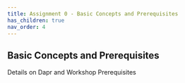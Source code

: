 ```yaml
---
title: Assignment 0 - Basic Concepts and Prerequisites
has_children: true
nav_order: 4
---
```


## Basic Concepts and Prerequisites

Details on Dapr and Workshop Prerequisites
